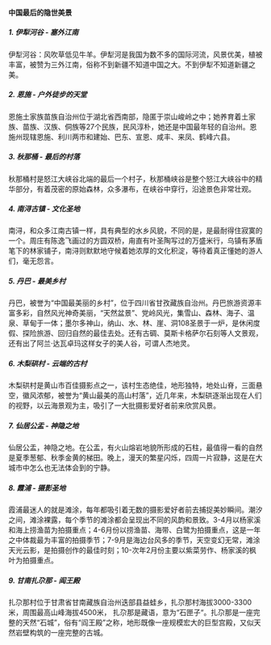 
#### 中国最后的隐世美景

##### 1. 伊犁河谷 - 塞外江南
伊犁河谷：风吹草低见牛羊。伊犁河是我国为数不多的国际河流，风景优美，植被丰富，被赞为三外江南，俗称不到新疆不知道中国之大。不到伊犁不知道新疆之美。

##### 2. 恩施 - 户外徒步的天堂
恩施土家族苗族自治州位于湖北省西南部，隐匿于崇山峻岭之中；她养育着土家族、苗族、汉族、侗族等27个民族，民风淳朴，她还是中国最年轻的自治州。恩施州现辖恩施、利川两市和建始、巴东、宣恩、咸丰、来凤、鹤峰六县。

##### 3. 秋那桶 - 最后的村落
秋那桶村是怒江大峡谷北端的最后一个村子，秋那桶峡谷是整个怒江大峡谷中的精华部分，有着茂密的原始森林，众多瀑布，在峡谷中穿行，沿途景色非常壮观。

##### 4. 南浔古镇 - 文化圣地
南浔，和众多江南古镇一样，具有典型的水乡风貌，不同的是，是最耐得住寂寞的一个。周庄有陈逸飞画过的方圆双桥，甪直有叶圣陶写过的万盛米行，乌镇有茅盾笔下的林家铺子，南浔则默默地守候着她浓厚的文化积淀，等待着真正懂她的游人们，毫无怨言。

##### 5. 丹巴 - 最美乡村
丹巴，被誉为“中国最美丽的乡村”，位于四川省甘孜藏族自治州。丹巴旅游资源丰富多彩，自然风光神奇美丽，“天然盆景”、党岭风光，集雪山、森林、海子、温泉、草甸于一体；墨尔多神山，纳山、水、林、崖、洞108圣景于一炉，是休闲度假、探险旅游、回归自然的最佳去处。还有古碉、莫斯卡格萨尔石刻等人文景观，还有出了阿兰·达瓦卓玛这样女子的美人谷，可谓人杰地灵。

##### 6. 木梨硔村 - 云端的古村
木梨硔村是黄山市百佳摄影点之一，该村生态绝佳，地形独特，地处山脊，三面悬空，徽风浓郁，被誉为“黄山最美的高山村落”，近几年来，木梨硔逐渐出现在人们的视野，以云海景观为主，吸引了一大批摄影爱好者前来欣赏风景。

##### 7. 仙居公盂 - 神隐之地
仙居公盂，神隐之地。在公盂，有火山熔岩地貌所形成的石柱，最值得一看的自然是夏季葱郁、秋季金黄的梯田。晚上，漫天的繁星闪烁，四周一片寂静，这是在大城市中怎么也无法体会到的宁静。

##### 8. 霞浦 - 摄影圣地
霞浦最迷人的就是滩涂，每年都吸引着无数的摄影爱好者前去捕捉美妙瞬间。潮汐之间，滩涂裸露，每个季节的滩涂都会呈现出不同的风韵和景致。3-4月以杨家溪和海上捞渔苗为拍摄重点；4-6月份以捞渔苗、海带、白鹭为拍摄重点，这是一年之中体裁最为丰富的拍摄季节；7-9月是海边台风多的季节，天空变幻无常，滩涂天光云影，是拍摄创作的最佳时刻；10-次年2月份主要以紫菜劳作、杨家溪的枫叶为拍摄重点。

##### 9. 甘南扎尕那 - 阎王殿
扎尕那村位于甘肃省甘南藏族自治州迭部县益蛙乡，扎尕那村海拔3000-3300米，周围最高山峰海拔4500米， 扎尕那是藏语，意为“石匣子“。扎尕那是一座完整的天然“石城”，俗有“阎王殿”之称，地形既像一座规模宏大的巨型宫殿，又似天然岩壁构筑的一座完整的古城。

